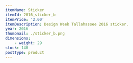 ```yaml
---
itemName: Sticker
itemId: 2016_sticker_b
itemPrice: '2.00'
itemDescription: Design Week Tallahassee 2016 sticker.
year: 2016
thumbnail: ./sticker_b.png
dimensions: 
    - weight: 29
stock: 140
postType: product
---
```

